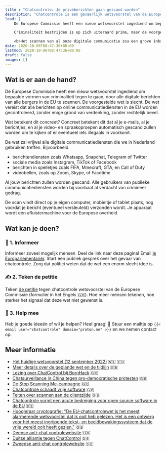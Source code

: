 ```yaml
---
title : "Chatcontrole: Je privéberichten gaan gescand worden"
description: "Chatcontrole is een gevaarlijk wetsvoorstel van de Europese Commissie om alle digitale communicatie te scannen. De wet zou een grove inbreuk op fundamentele rechten zou maken."
lead: |
    De Europese Commissie heeft een nieuw wetsvoorstel ingediend om bepaalde vormen van criminaliteit tegen te gaan. Dit wetsvoorstel staat bekend als ‘chatcontrole’.<br><br>

    Criminaliteit bestrijden is op zich uiteraard prima, maar de voorgestelde wet is erg slecht. De wet zou regeringen namelijk in staat stellen om alle digitale berichten van alle burgers in de EU te scannen—ook die van ons in Nederland.<br><br> 

    <b>Het scannen van al onze digitale communicatie zou een grove inbreuk vormen op de fundamentele rechten van Nederlandse burgers.</b>
date: 2020-10-06T08:47:36+00:00
lastmod: 2020-10-06T08:47:36+00:00
draft: false
images: []
---
```


## Wat is er aan de hand?

De Europese Commissie heeft een nieuw wetsvoorstel ingediend om bepaalde vormen van criminaliteit tegen te gaan, door alle digitale berichten van alle burgers in de EU te scannen. De voorgestelde wet is slecht. De wet vereist dat alle berichten op online communicatiediensten in de EU worden gecontroleerd, zonder enige grond van verdenking, zonder rechtelijk bevel. 

Wat betekent dit concreet? Concreet betekent dit dat al je e-mails, al je berichtjes, en al je video- en spraakoproepen automatisch gescand zullen worden om te kijken of er eventueel iets illegaals in voorkomt. 

De wet zal vrijwel alle digitale communicatiediensten die we in Nederland gebruiken treffen. Bijvoorbeeld:

- berichtendiensten zoals Whatsapp, Snapchat, Telegram of Twitter
- sociale media zoals Instagram, TikTok of Facebook
- berichten in spelletjes zoals FIFA, Minecraft, GTA, en Call of Duty
- videobellen, zoals op Zoom, Skype, of Facetime

Al jouw berichten zullen worden gescand. Alle gebruikers van publieke communicatiediensten worden bij voorbaat al verdacht van crimineel gedrag.

De scan vindt direct op je eigen computer, mobieltje of tablet plaats, nog voordat je bericht (eventueel versleuteld) verzonden wordt. Je apparaat wordt een afluistermachine voor de Europese overheid.

## Wat kan je doen? 

### 📢 1. Informeer

Informeer zoveel mogelijk mensen. Deel de link naar deze pagina! Email [je Europarlementariër](https://www.europarl.europa.eu/meps/nl/full-list/all). Start een publiek gesprek over het gevaar van chatcontrole. Zorg dat politici weten dat de wet een enorm slecht idee is.

### ✍️ 2. Teken de petitie

Teken [de petitie](https://civicrm.edri.org/stop-scanning-me) tegen chatcontrole wetsvoorstel van de Europese Commissie (formulier in het Engels 🇬🇧). Hoe meer mensen tekenen, hoe sterker het signaal dat deze wet niet gewenst is.

### 🤝 3. Help mee

Heb je goede ideeën of wil je helpen? Heel graag! 🤗 Stuur een mailtje op `{{< email user="chatcontrole" domain="proton.me" >}}` en we nemen contact op.

## Meer informatie
- [Het huidige wetsvoorstel (12 september 2022)](https://eur-lex.europa.eu/legal-content/EN/TXT/?uri=CELEX%3A52022PC0209) 🇳🇱 🇪🇺
- [Meer details over de geplande wet en de tijdlijn](https://www.patrick-breyer.de/en/posts/chat-control/) 🇬🇧
- [Lezing over ChatControl bij BornHack](https://media.ccc.de/v/bornhack2022-4190-danger-client-side-sca) 🇬🇧 
- [Chatsurveillance in China tegen pro-democratische protesten](https://www.technologyreview.com/2022/10/16/1061713/wechat-accounts-begging-tencent-beijing-protest/) 🇬🇧
- [De Stop Scanning Me-campagne](https://stopscanningme.eu/en/) 🇬🇧
- [Chatcontrole schaadt vrije software](https://fsfe.org/news/2022/news-20221026-02.html) 🇬🇧
- [Feiten over scannen aan de clientzijde](https://www.internetsociety.org/resources/doc/2020/fact-sheet-client-side-scanning/) 🇬🇧
- [Chatcontrole vormt een acute bedreiging voor open source software in de EU](https://netzpolitik.org/2022/chatkontrolle-akute-gefahr-fuer-offene-software/) 🇩🇪 
- [Hoogleraar cryptografie: "De EU-chatcontrolewet is het meest alarmerende wetsvoorstel dat ik ooit heb gelezen. Het is een ontwerp voor het meest ingrijpende tekst- en beeldbewakingssysteem dat de vrije wereld ooit heeft gezien."](https://ioc.exchange/@matthew_d_green/110001087185622691) 🇬🇧 
- [Deense anti-chat controlewebsite](https://chatcontrol.dk/) 🇩🇰 
- [Duitse alliantie tegen ChatControl](https://chat-kontrolle.eu/) 🇩🇪 
- [Zweedse anti-chat controlewebsite](https://chatcontrol.se/) 🇸🇪 
